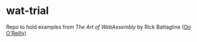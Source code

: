 # wat-trial

Repo to hold examples from _The Art of WebAssembly_ by Rick Battagline ([On O'Reilly](https://learning.oreilly.com/library/view/the-art-of/9781098128982/))